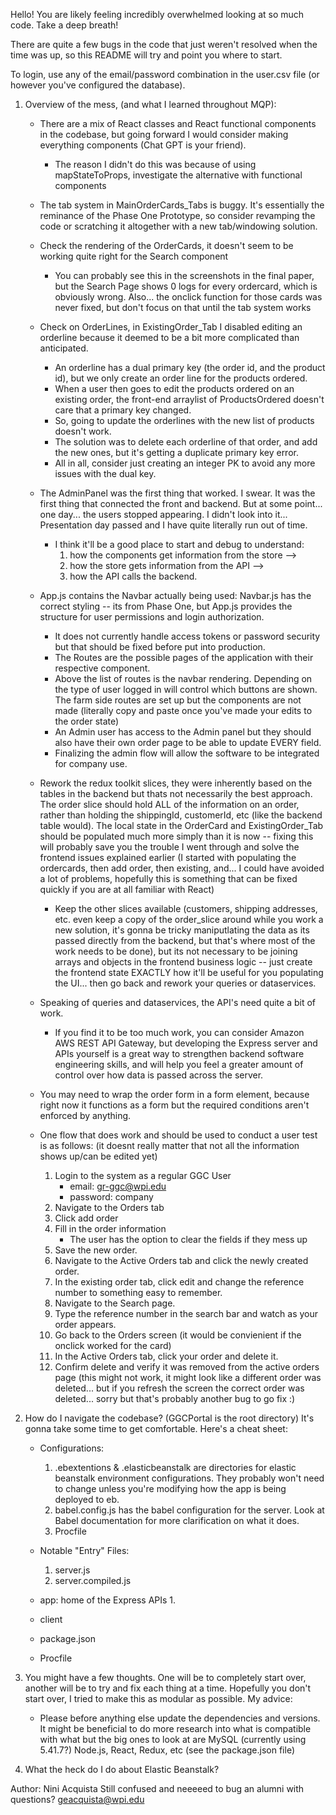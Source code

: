Hello! You are likely feeling incredibly overwhelmed looking at so much code. Take a deep breath!

There are quite a few bugs in the code that just weren't resolved when the time was up, so this README will try and point you where to start.

To login, use any of the email/password combination in the user.csv file (or however you've configured the database).

1. Overview of the mess, (and what I learned throughout MQP): 
    - There are a mix of React classes and React functional components in the codebase, but going forward I would consider making everything components (Chat GPT is your friend).
        - The reason I didn't do this was because of using mapStateToProps, investigate the alternative with functional components

    - The tab system in MainOrderCards_Tabs is buggy. It's essentially the reminance of the Phase One Prototype, so consider revamping the code or scratching it altogether with a new tab/windowing solution.
    - Check the rendering of the OrderCards, it doesn't seem to be working quite right for the Search component 
        - You can probably see this in the screenshots in the final paper, but the Search Page shows 0 logs for every ordercard, which is obviously wrong. Also... the onclick function for those cards was never fixed, but don't focus on that until the tab system works

    - Check on OrderLines, in ExistingOrder_Tab I disabled editing an orderline because it deemed to be a bit more complicated than anticipated. 
        - An orderline has a dual primary key (the order id, and the product id), but we only create an order line for the products ordered. 
        - When a user then goes to edit the products ordered on an existing order, the front-end arraylist of ProductsOrdered doesn't care that a primary key changed. 
        - So, going to update the orderlines with the new list of products doesn't work. 
        - The solution was to delete each orderline of that order, and add the new ones, but it's getting a duplicate primary key error. 
        - All in all, consider just creating an integer PK to avoid any more issues with the dual key.

    - The AdminPanel was the first thing that worked. I swear. It was the first thing that connected the front and backend. But at some point... one day... the users stopped appearing. I didn't look into it... Presentation day passed and I have quite literally run out of time. 
        - I think it'll be a good place to start and debug to understand:
            1. how the components get information from the store --> 
            2. how the store gets information from the API --> 
            3. how the API calls the backend.

    - App.js contains the Navbar actually being used: Navbar.js has the correct styling -- its from Phase One, but App.js provides the structure for user permissions and login authorization. 
        - It does not currently handle access tokens or password security but that should be fixed before put into production.
        - The Routes are the possible pages of the application with their respective component.
        - Above the list of routes is the navbar rendering. Depending on the type of user logged in will control which buttons are shown. The farm side routes are set up but the components are not made (literally copy and paste once you've made your edits to the order state)
        - An Admin user has access to the Admin panel but they should also have their own order page to be able to update EVERY field.
        - Finalizing the admin flow will allow the software to be integrated for company use.
    
    - Rework the redux toolkit slices, they were inherently based on the tables in the backend but thats not necessarily the best approach. The order slice should hold ALL of the information on an order, rather than holding the shippingId, customerId, etc (like the backend table would). The local state in the OrderCard and ExistingOrder_Tab should be populated much more simply than it is now -- fixing this will probably save you the trouble I went through and solve the frontend issues explained earlier (I started with populating the ordercards, then add order, then existing, and... I could have avoided a lot of problems, hopefully this is something that can be fixed quickly if you are at all familiar with React)
        - Keep the other slices available (customers, shipping addresses, etc. even keep a copy of the order_slice around while you work a new solution, it's gonna be tricky maniputlating the data as its passed directly from the backend, but that's where most of the work needs to be done), but its not necessary to be joining arrays and objects in the frontend business logic -- just create the frontend state EXACTLY how it'll be useful for you populating the UI... then go back and rework your queries or dataservices.

    - Speaking of queries and dataservices, the API's need quite a bit of work. 
        - If you find it to be too much work, you can consider Amazon AWS REST API Gateway, but developing the Express server and APIs yourself is a great way to strengthen backend software engineering skills, and will help you feel a greater amount of control over how data is passed across the server.
    
    - You may need to wrap the order form in a form element, because right now it functions as a form but the required conditions aren't enforced by anything.

    - One flow that does work and should be used to conduct a user test is as follows: (it doesnt really matter that not all the information shows up/can be edited yet)
        1. Login to the system as a regular GGC User
            - email: gr-ggc@wpi.edu
            - password: company
        2. Navigate to the Orders tab
        3. Click add order
        4. Fill in the order information
            - The user has the option to clear the fields if they mess up
        5. Save the new order.
        6. Navigate to the Active Orders tab and click the newly created order.
        7. In the existing order tab, click edit and change the reference number to something easy to remember.
        8. Navigate to the Search page. 
        9. Type the reference number in the search bar and watch as your order appears.
        10. Go back to the Orders screen (it would be convienient if the onclick worked for the card)
        11. In the Active Orders tab, click your order and delete it. 
        12. Confirm delete and verify it was removed from the active orders page (this might not work, it might look like a different order was deleted... but if you refresh the screen the correct order was deleted... sorry but that's probably another bug to go fix :)

2. How do I navigate the codebase? (GGCPortal is the root directory) It's gonna take some time to get comfortable. Here's a cheat sheet:
    - Configurations:
        1. .ebextentions & .elasticbeanstalk are directories for elastic beanstalk environment configurations. They probably won't need to change unless you're modifying how the app is being deployed to eb. 
        2. babel.config.js has the babel configuration for the server. Look at Babel documentation for more clarification on what it does.
        3. Procfile
    
    - Notable "Entry" Files:
        1. server.js
        2. server.compiled.js


    - app: home of the Express APIs
        1. 

    - client

    - package.json
    - Procfile



3. You might have a few thoughts. One will be to completely start over, another will be to try and fix each thing at a time. Hopefully you don't start over, I tried to make this as modular as possible. My advice:
    - Please before anything else update the dependencies and versions. It might be beneficial to do more research into what is compatible with what but the big ones to look at are MySQL (currently using 5.41.7?) Node.js, React, Redux, etc (see the package.json file)

4. What the heck do I do about Elastic Beanstalk?


Author: Nini Acquista
Still confused and neeeeed to bug an alumni with questions? geacquista@wpi.edu